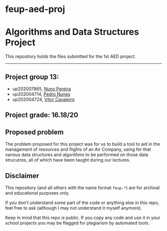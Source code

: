 # feup-aed-proj

# Algorithms and Data Structures Project


This repository holds the files submitted for the 1st AED project.

---

## Project group 13:
- up202007865, [Nuno Pereira](https://github.com/Naapperas)<br>
- up202004714, [Pedro Nunes](https://github.com/pedronunes19)<br>
- up202004724, [Vítor Cavaleiro](https://github.com/Cavaleiro132)<br>

## Project grade: 16.18/20

## Proposed problem

The problem proposed for this project was for us to build a tool to aid in the management of resources and flights of an Air Company, using for that various data structures and algorithms to be performed on those data strucutres, all of which have been taught during our lectures.

## Disclaimer

This repository (and all others with the name format `feup-*`) are for archival and educational purposes only.

If you don't understand some part of the code or anything else in this repo, feel free to ask (although I may not understand it myself anymore).

Keep in mind that this repo is public. If you copy any code and use it in your school projects you may be flagged for plagiarism by automated tools.
